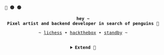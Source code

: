 <p align="left"><b><samp>🔴 🟡 🟢</samp></b></p>

<p align="left"><strong></strong></p>
   <p align="center">
      <samp>
      <b>
        hey ~
      <br>
        Pixel artist and backend developer in search of penguins  🍎
      </b>
      </samp><br>
   </p>
   <p align="center">
      <samp> 
         ~
         <a href="https://lichess.org/@/u-uwu" target="_blank">lichess</a> &#8226;
         <a href="https://app.hackthebox.com/profile/96692" target="_blank">hackthebox</a> &#8226;
         <a href="https://sstandby.com" target="_blank">standby</a>
         ~
      </samp>
   </p>
<p align="right"><strong></strong></p>

<br>

<details align="center">

<summary><samp><b> Extend 🍇 </b></samp></summary>

<h2></h2><br>

<p align="center">
  <img src="https://github-readme-stats.vercel.app/api?username=SStandby&show_icons=true&theme=radical&locale=es" width="800px">
</p>
<p align="center">
   <img src="https://komarev.com/ghpvc/?username=SStandby&label=Views&color=bd93f9&style=flat"/>
   <a href="https://wakatime.com/@bf0794b2-f6d3-4b5a-8d32-fa2762427474">
   <img src="https://wakatime.com/badge/user/bf0794b2-f6d3-4b5a-8d32-fa2762427474.svg" alt="Total time coded since Mar 31 2023" /></a></p>
</details>

<h2></h2><br>


